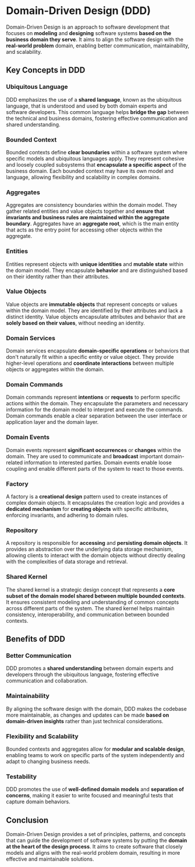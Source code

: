 # Domain-Driven Design (DDD)

Domain-Driven Design is an approach to software development that focuses
on **modeling** and **designing** software systems **based on the business domain they serve**.
It aims to align the software design with the **real-world problem** domain,
enabling better communication, maintainability, and scalability.

## Key Concepts in DDD

### Ubiquitous Language

DDD emphasizes the use of a **shared language**, known as the ubiquitous language,
that is understood and used by both domain experts and software developers.
This common language helps **bridge the gap** between the technical and business domains,
fostering effective communication and shared understanding.

### Bounded Context

Bounded contexts define **clear boundaries** within a software system where specific models and ubiquitous languages apply.
They represent cohesive and loosely coupled subsystems that **encapsulate a specific aspect** of the business domain.
Each bounded context may have its own model and language, allowing flexibility and scalability in complex domains.

### Aggregates

Aggregates are consistency boundaries within the domain model.
They gather related entities and value objects together
and **ensure that invariants and business rules are maintained within the aggregate boundary**.
Aggregates have an **aggregate root**,
which is the main entity that acts as the entry point for accessing other objects within the aggregate.

### Entities

Entities represent objects with **unique identities** and **mutable state** within the domain model.
They encapsulate **behavior** and are distinguished based on their identity rather than their attributes.

### Value Objects

Value objects are **immutable objects** that represent concepts or values within the domain model.
They are identified by their attributes and lack a distinct identity.
Value objects encapsulate attributes and behavior that are **solely based on their values**, without needing an identity.

### Domain Services

Domain services encapsulate **domain-specific operations** or behaviors
that don't naturally fit within a specific entity or value object.
They provide higher-level operations
and **coordinate interactions** between multiple objects or aggregates within the domain.

### Domain Commands

Domain commands represent **intentions** or **requests** to perform specific actions within the domain.
They encapsulate the parameters and necessary information for the domain model to interpret and execute the commands.
Domain commands enable a clear separation between the user interface or application layer and the domain layer.

### Domain Events

Domain events represent **significant occurrences** or **changes** within the domain.
They are used to communicate and **broadcast** important domain-related information to interested parties.
Domain events enable loose coupling and enable different parts of the system to react to those events.

### Factory

A factory is a **creational design** pattern used to create instances of complex domain objects.
It encapsulates the creation logic and provides a **dedicated mechanism** for **creating objects** with specific attributes,
enforcing invariants, and adhering to domain rules.

### Repository

A repository is responsible for **accessing** and **persisting domain objects**.
It provides an abstraction over the underlying data storage mechanism,
allowing clients
to interact with the domain objects without directly dealing with the complexities of data storage and retrieval.

### Shared Kernel

The shared kernel is a strategic design concept
that represents a **core subset of the domain model shared between multiple bounded contexts**.
It ensures consistent modeling and understanding of common concepts across different parts of the system.
The shared kernel helps maintain consistency, interoperability, and communication between bounded contexts.

## Benefits of DDD

### Better Communication

DDD promotes a **shared understanding** between domain experts and developers through the ubiquitous language,
fostering effective communication and collaboration.

### Maintainability

By aligning the software design with the domain, DDD makes the codebase more maintainable,
as changes and updates can be made **based on domain-driven insights** rather than just technical considerations.

### Flexibility and Scalability

Bounded contexts and aggregates allow for **modular and scalable design**,
enabling teams to work on specific parts of the system independently and adapt to changing business needs.

### Testability

DDD promotes the use of **well-defined domain models** and **separation of concerns**,
making it easier to write focused and meaningful tests that capture domain behaviors.

## Conclusion

Domain-Driven Design provides a set of principles, patterns, 
and concepts
that can guide the development of software systems by putting the **domain at the heart of the design process**.
It aims to create software that closely models and aligns with the real-world problem domain,
resulting in more effective and maintainable solutions.

